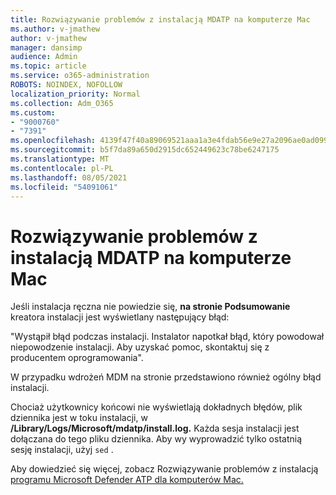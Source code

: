 ```yaml
---
title: Rozwiązywanie problemów z instalacją MDATP na komputerze Mac
ms.author: v-jmathew
author: v-jmathew
manager: dansimp
audience: Admin
ms.topic: article
ms.service: o365-administration
ROBOTS: NOINDEX, NOFOLLOW
localization_priority: Normal
ms.collection: Adm_O365
ms.custom:
- "9000760"
- "7391"
ms.openlocfilehash: 4139f47f40a89069521aaa1a3e4fdab56e9e27a2096ae0ad099be827f60d51fc
ms.sourcegitcommit: b5f7da89a650d2915dc652449623c78be6247175
ms.translationtype: MT
ms.contentlocale: pl-PL
ms.lasthandoff: 08/05/2021
ms.locfileid: "54091061"
---
```

# <a name="troubleshoot-mdatp-installation-problems-on-a-mac"></a>Rozwiązywanie problemów z instalacją MDATP na komputerze Mac

Jeśli instalacja ręczna nie powiedzie się, **na stronie Podsumowanie** kreatora instalacji jest wyświetlany następujący błąd:

"Wystąpił błąd podczas instalacji. Instalator napotkał błąd, który powodował niepowodzenie instalacji. Aby uzyskać pomoc, skontaktuj się z producentem oprogramowania".

W przypadku wdrożeń MDM na stronie przedstawiono również ogólny błąd instalacji.

Chociaż użytkownicy końcowi nie wyświetlają dokładnych błędów, plik dziennika jest w toku instalacji, w **/Library/Logs/Microsoft/mdatp/install.log.** Każda sesja instalacji jest dołączana do tego pliku dziennika. Aby wy wyprowadzić tylko ostatnią sesję instalacji, użyj `sed` .

Aby dowiedzieć się więcej, zobacz Rozwiązywanie problemów z instalacją [programu Microsoft Defender ATP dla komputerów Mac.](https://go.microsoft.com/fwlink/?linkid=2144615)

